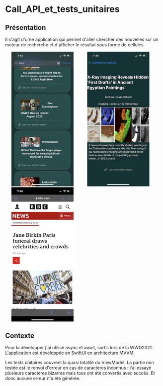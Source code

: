 # Call_API_et_tests_unitaires

## Présentation
Il s'agit d'u'ne application qui permet d'aller chercher des nouvelles sur un moteur de recherche et d'afficher le résultat sous forme de cellules.

<img src="https://github.com/Gdonzeau/Call_API_et_tests_unitaires/blob/main/CallAPI01.PNG" width="200" title= "image01" hspace="20"> <img src="https://github.com/Gdonzeau/Call_API_et_tests_unitaires/blob/main/CallAPI02.PNG" width="200" title= "image01" hspace="20"> <img src="https://github.com/Gdonzeau/Call_API_et_tests_unitaires/blob/main/CallAPI03.PNG" width="200" title= "image01" hspace="20">

## Contexte
Pour la développer j'ai utilisé async et await, sortis lors de la WWD2021. L'application est développée en SwiftUI en architecture MVVM.

Les tests unitaires couvrent la quasi totalité du ViewModel. La partie non testée est le renvoi d'erreur en cas de caractères inconnus : j'ai essayé plusieurs caractères bizarres mais tous ont été convertis avec succès. Et donc aucune erreur n'a été générée.


